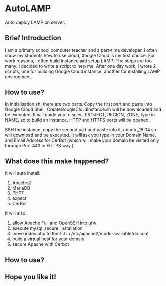 # AutoLAMP
Auto deploy LAMP on server.

## Brief Introduction
I am a primary school computer teacher and a part-time developer.
I often show my students how to use cloud, Google Cloud is my first choice.
For work reasons, I often build instance and setup LAMP.
The steps are too many.
I decided to write a script to help me.
After one day work, I wrote 2 scripts, one for building Google Cloud instance, another for installing LAMP environment.

## How to use?
In initialisation.sh, there are two parts.
Copy the first part and paste into Google Cloud Shell, CreateGoogleCloudInstance.sh will be downloaded and be executed. It will guide you to select PROJECT, REGION, ZONE, type in NAME, so to build an instance. 
HTTP and HTTPS ports will be opened.

SSH the instance, copy the second part and paste into it, ubuntu_18.04.sh will download and be executed. It will ask you type in your Domain Name, and Email Address for CerBot (which will make your domain be visited only through Port 443 in HTTPS way.)

## What dose this make happened?
It will auto install:
1. Apache2
1. MariaDB
1. PHP7
1. expect
1. CerBot

It will also:
1. allow Apache Full and OpenSSH into ufw
1. execute mysql_secure_installation
1. move index.php to the 1st in /etc/apache2/mods-available/dir.conf
1. build a virtual host for your domain
1. secure Apache with Cerbot

## How to use?

## Hope you like it!
